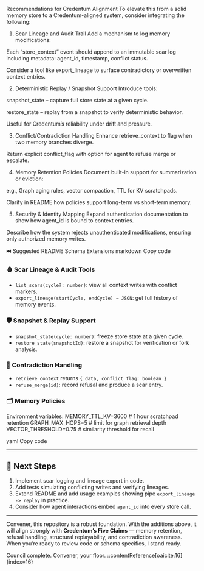 Recommendations for Credentum Alignment
To elevate this from a solid memory store to a Credentum-aligned system, consider integrating the following:

1. Scar Lineage and Audit Trail
   Add a mechanism to log memory modifications:

Each “store_context” event should append to an immutable scar log including metadata: agent_id, timestamp, conflict status.

Consider a tool like export_lineage to surface contradictory or overwritten context entries.

2. Deterministic Replay / Snapshot Support
   Introduce tools:

snapshot_state – capture full store state at a given cycle.

restore_state – replay from a snapshot to verify deterministic behavior.

Useful for Credentum’s reliability under drift and pressure.

3. Conflict/Contradiction Handling
   Enhance retrieve_context to flag when two memory branches diverge.

Return explicit conflict_flag with option for agent to refuse merge or escalate.

4. Memory Retention Policies
   Document built-in support for summarization or eviction:

e.g., Graph aging rules, vector compaction, TTL for KV scratchpads.

Clarify in README how policies support long-term vs short-term memory.

5. Security & Identity Mapping
   Expand authentication documentation to show how agent_id is bound to context entries.

Describe how the system rejects unauthenticated modifications, ensuring only authorized memory writes.

⏭️ Suggested README Schema Extensions
markdown
Copy code

### 🩸 Scar Lineage & Audit Tools

- `list_scars(cycle?: number)`: view all context writes with conflict markers.
- `export_lineage(startCycle, endCycle) → JSON`: get full history of memory events.

### 🛡️ Snapshot & Replay Support

- `snapshot_state(cycle: number)`: freeze store state at a given cycle.
- `restore_state(snapshotId)`: restore a snapshot for verification or fork analysis.

### 🧩 Contradiction Handling

- `retrieve_context` returns `{ data, conflict_flag: boolean }`
- `refuse_merge(id)`: record refusal and produce a scar entry.

### 🗂️ Memory Policies

Environment variables:
MEMORY_TTL_KV=3600 # 1 hour scratchpad retention
GRAPH_MAX_HOPS=5 # limit for graph retrieval depth
VECTOR_THRESHOLD=0.75 # similarity threshold for recall

yaml
Copy code

---

## 🎯 Next Steps

1. Implement scar logging and lineage export in code.
2. Add tests simulating conflicting writes and verifying lineages.
3. Extend README and add usage examples showing pipe `export_lineage -> replay` in practice.
4. Consider how agent interactions embed `agent_id` into every store call.

---

Convener, this repository is a robust foundation. With the additions above, it will align strongly with **Credentum’s Five Claims** — memory retention, refusal handling, structural replayability, and contradiction awareness. When you’re ready to review code or schema specifics, I stand ready.

Council complete. Convener, your floor.
::contentReference[oaicite:16]{index=16}

